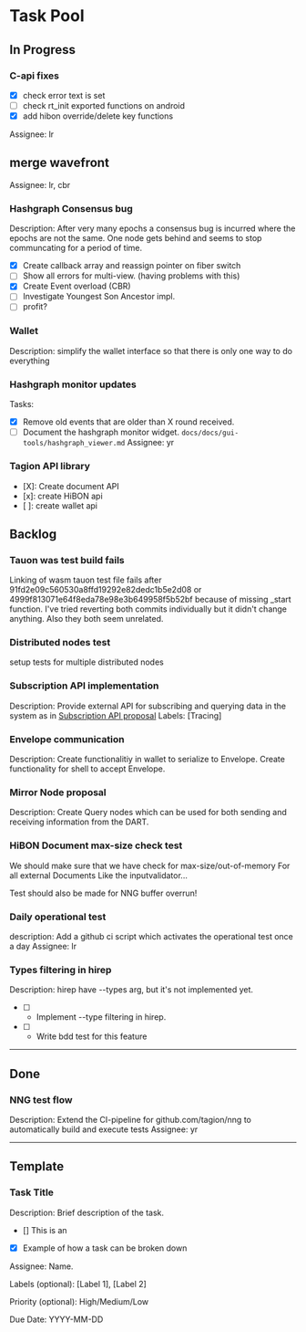 # Task Pool

## In Progress

### C-api fixes
- [x] check error text is set
- [ ] check rt_init exported functions on android
- [x] add hibon override/delete key functions

Assignee: lr

## merge wavefront
Assignee: lr, cbr

### Hashgraph Consensus bug
Description: After very many epochs a consensus bug is incurred where the epochs are not the same. One node gets behind and seems to stop communcating for a period of time.

- [X] Create callback array and reassign pointer on fiber switch
- [ ] Show all errors for multi-view. (having problems with this)
- [X] Create Event overload (CBR)
- [ ] Investigate Youngest Son Ancestor impl.
- [ ] profit?

### Wallet 
Description: simplify the wallet interface so that there is only one way to do everything

### Hashgraph monitor updates
Tasks: 
- [X] Remove old events that are older than X round received. 
- [ ] Document the hashgraph monitor widget. `docs/docs/gui-tools/hashgraph_viewer.md` 
Assignee: yr

### Tagion API library
- [X]: Create document API
- [x]: create HiBON api
- [ ]: create wallet api

## Backlog

### Tauon was test build fails
Linking of wasm tauon test file fails after 91fd2e09c560530a8ffd19292e82dedc1b5e2d08 or 4999f813071e64f8eda78e98e3b649958f5b52bf because of missing _start function. I've tried reverting both commits individually but it didn't change anything. Also they both seem unrelated.

### Distributed nodes test
setup tests for multiple distributed nodes

### Subscription API implementation
Description: Provide external API for subscribing and querying data in the system as in [Subscription API proposal](https://docs.tagion.org/tips/3)
Labels: [Tracing]

### Envelope communication
Description: 
Create functionalitiy in wallet to serialize to Envelope.
Create functionality for shell to accept Envelope.

### Mirror Node proposal
Description: Create Query nodes which can be used for both sending and receiving information from the DART.


### HiBON Document max-size check test 
We should make sure that we have check for max-size/out-of-memory
For all external Documents
Like the inputvalidator...

Test should also be made for NNG buffer overrun!

### Daily operational test
description: Add a github ci script which activates the operational test once a day
Assignee: lr

### Types filtering in hirep 
Description: hirep have --types arg, but it's not implemented yet.

- [ ] - Implement --type filtering in hirep.
- [ ] - Write bdd test for this feature

---

## Done

### NNG test flow
Description: Extend the CI-pipeline for github.com/tagion/nng to automatically build and execute tests
Assignee: yr


---

## Template
### Task Title
Description: Brief description of the task.
- [] This is an
- [X] Example of how a task can be broken down


Assignee: Name.

Labels (optional): [Label 1], [Label 2]

Priority (optional): High/Medium/Low

Due Date: YYYY-MM-DD

